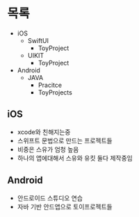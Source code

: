# 목록
- iOS
  - SwiftUI 
    - ToyProject
  - UIKIT 
    - ToyProject
- Android
  - JAVA 
    - Pracitce
    - ToyProjects
## iOS
- xcode와 친해지는중
- 스위프트 문법으로 만드는 프로젝트들
- 비중은 스유가 엄청 높음
- 하나의 앱에대해서 스유와 유킷 둘다 제작중임

## Android
- 안드로이드 스튜디오 연습
- 자바 기반 안드앱으로 토이프로젝트들


